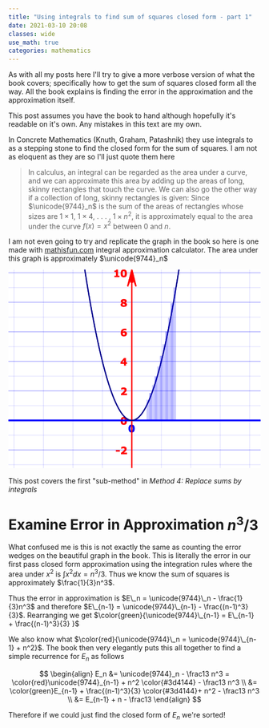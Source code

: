 ```yaml
---
title: "Using integrals to find sum of squares closed form - part 1"
date: 2021-03-10 20:08
classes: wide
use_math: true
categories: mathematics
---
```


As with all my posts here I'll try to give a more verbose version of what the book covers; specifically how to get the
sum of squares closed form all the way. All the book explains is finding the error in the approximation and the
approximation itself.

This post assumes you have the book to hand although hopefully it's readable on it's own. Any mistakes in this text are
my own.

In Concrete Mathematics (Knuth, Graham, Patashnik) they use integrals to as a stepping stone to find the closed form for
the sum of squares. I am not as eloquent as they are so I'll just quote them here

> In calculus, an integral can be regarded as the area under a curve, and we can approximate this area by adding up the
> areas of long, skinny rectangles that touch the curve. We can also go the other way if a collection of long, skinny
> rectangles is given: Since $\unicode{9744}_n$ is the sum of the areas of rectangles whose sizes are $1 × 1$, $1 × 4$, . . . , $1 × n^2$, it is
> approximately equal to the area under the curve $f(x) = x^2$ between $0$ and $n$.

I am not even going to try and replicate the graph in the book so here is one made with
[mathisfun.com](https://www.mathsisfun.com/calculus/integral-approximation-calculator.html) integral approximation
calculator. The area under this graph is approximately $\unicode{9744}_n$

![approximation x^2](/images/approximation_x_squared.png)

This post covers the first "sub-method" in _Method 4: Replace sums by integrals_

# Examine Error in Approximation $n^3/3$

What confused me is this is not exactly the same as counting the error wedges on the beautiful graph in the book. This
is literally the error in our first pass closed form approximation using the integration rules where the area under
$x^2$ is $\int x^2dx = n^3/3$. Thus we know the sum of squares is approximately $\frac{1}{3}n^3$.

Thus the error in approximation is $E\_n = \unicode{9744}\_n - \frac{1}{3}n^3$ and therefore $E\_{n-1} = \unicode{9744}\_{n-1} - \frac{(n-1)^3}{3}$. Rearranging we get $\color{green}{\unicode{9744}\_{n-1} = E\_{n-1} + \frac{(n-1)^3}{3} }$

We also know what $\color{red}{\unicode{9744}\_n = \unicode{9744}\_{n-1} + n^2}$. The book then very elegantly puts this all together to find a simple recurrence for $E_n$ as follows

$$
\begin{align}
E_n &= \unicode{9744}_n - \frac13 n^3 = \color{red}\unicode{9744}_{n-1} + n^2 \color{#3d4144} - \frac13 n^3 \\
    &= \color{green}E_{n-1} + \frac{(n-1)^3}{3} \color{#3d4144}+ n^2 - \frac13 n^3 \\
    &= E_{n-1} + n - \frac13
\end{align}
$$

Therefore if we could just find the closed form of $E_n$ we're sorted! 

